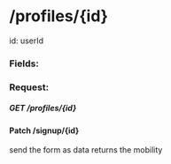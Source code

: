 # /profiles/{id}
id: userId 

### Fields:


### Request:
##### GET /profiles/{id}

#### Patch /signup/{id}
send the form as data
returns the mobility